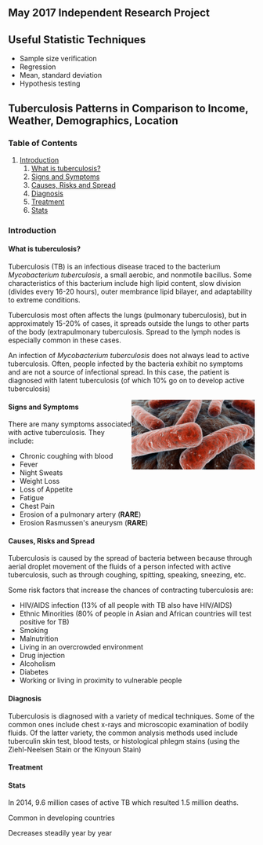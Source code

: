 ## May 2017 Independent Research Project 

## Useful Statistic Techniques
* Sample size verification 
* Regression
* Mean, standard deviation
* Hypothesis testing

## Tuberculosis Patterns in Comparison to Income, Weather, Demographics, Location

### Table of Contents
1. [Introduction](#Introduction)
    1. [What is tuberculosis?](#subparagraph1)
    2. [Signs and Symptoms](#subparagraph2)
    3. [Causes, Risks and Spread](#subparagraph3)
    4. [Diagnosis](#subparagraph4)
    5. [Treatment](#subparagraph5)
    6. [Stats](#subparagraph6)

### Introduction <a name="introduction"></a>

#### What is tuberculosis? <a name="subparagraph1"></a>
Tuberculosis (TB) is an infectious disease traced to the bacterium *Mycobacterium tuberculosis*, a small
aerobic, and nonmotile bacillus. Some characteristics of this bacterium include high lipid content, slow division
(divides every 16-20 hours), outer membrance lipid bilayer, and adaptability to extreme conditions. 

Tuberculosis most often affects the lungs (pulmonary tuberculosis), but
in approximately 15-20% of cases, it spreads outside the lungs to other parts of the body (extrapulmonary tuberculosis. 
Spread to the lymph nodes is especially common in these cases. 

An infection of *Mycobacterium tuberculosis* does not always lead to active tuberculosis. Often, people infected by the
bacteria exhibit no symptoms and are not a source of infectional spread. In this case, the patient is diagnosed with latent tuberculosis 
(of which 10% go on to develop active tuberculosis)

<img align="right" src="images/tb.jpg" width=50%>

#### Signs and Symptoms <a name="subparagraph2"></a>
There are many symptoms associated with active tuberculosis. They include:
* Chronic coughing with blood
* Fever
* Night Sweats
* Weight Loss
* Loss of Appetite
* Fatigue
* Chest Pain
* Erosion of a pulmonary artery (**RARE**)
* Erosion Rasmussen's aneurysm (**RARE**)

#### Causes, Risks and Spread <a name="subparagraph3"></a>
Tuberculosis is caused by the spread of bacteria between because through aerial droplet movement of the fluids of a
person infected with active tuberculosis, such as through coughing, spitting, speaking, sneezing, etc. 

Some risk factors that increase the chances of contracting tuberculosis are:
* HIV/AIDS infection (13% of all people with TB also have HIV/AIDS) 
* Ethnic Minorities (80% of people in Asian and African countries will test positive for TB)
* Smoking
* Malnutrition
* Living in an overcrowded environment
* Drug injection
* Alcoholism
* Diabetes
* Working or living in proximity to vulnerable people

#### Diagnosis <a name="subparagraph4"></a>
Tuberculosis is diagnosed with a variety of medical techniques. Some of the common ones include chest x-rays and microscopic
examination of bodily fluids. Of the latter variety, the common analysis methods used include tuberculin skin test, blood tests,
or histological phlegm stains (using the Ziehl-Neelsen Stain or the Kinyoun Stain)

#### Treatment <a name="subparagraph5"></a>

#### Stats <a name="subparagraph6"></a>
In 2014, 9.6 million cases of active TB which resulted 1.5 million deaths. 

Common in developing countries

Decreases steadily year by year


